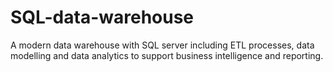 # SQL-data-warehouse
A modern data warehouse with SQL server including ETL processes, data modelling and data analytics to support business intelligence and reporting.
